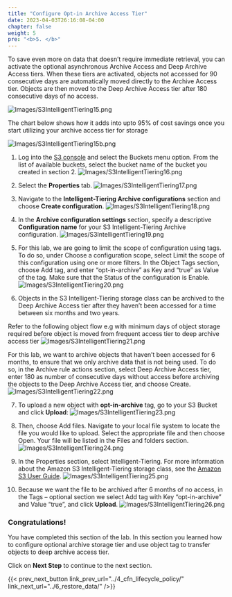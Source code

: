 ```yaml
---
title: "Configure Opt-in Archive Access Tier"
date: 2023-04-03T26:16:08-04:00
chapter: false
weight: 5
pre: "<b>5. </b>"
---
```


To save even more on data that doesn’t require immediate retrieval, you can activate the optional asynchronous Archive Access and Deep Archive Access tiers. When these tiers are activated, objects not accessed for 90 consecutive days are automatically moved directly to the Archive Access tier. Objects are then moved to the Deep Archive Access tier after 180 consecutive days of no access.

![Images/S3IntelligentTiering15.png](/Cost/100_S3_Intelligent_Tiering/Images/S3-IntelligentTiering-02.png)

The chart below shows how it adds into upto 95% of cost savings once you start utilizing your archive access tier for storage

![Images/S3IntelligentTiering15b.png](/Cost/100_S3_Intelligent_Tiering/Images/S3-IntelligentTiering-15b.png)


1. Log into the [S3 console](https://s3.console.aws.amazon.com/s3/home) and select the Buckets menu option. From the list of available buckets, select the bucket name of the bucket you created in section 2.
![Images/S3IntelligentTiering16.png](/Cost/100_S3_Intelligent_Tiering/Images/S3-IntelligentTiering-16.png)

2. Select the **Properties** tab.
![Images/S3IntelligentTiering17.png](/Cost/100_S3_Intelligent_Tiering/Images/S3-IntelligentTiering-17.png)

3. Navigate to the **Intelligent-Tiering Archive configurations** section and choose **Create configuration**.
![Images/S3IntelligentTiering18.png](/Cost/100_S3_Intelligent_Tiering/Images/S3-IntelligentTiering-18.png)

4. In the **Archive configuration settings** section, specify a descriptive **Configuration name** for your S3 Intelligent-Tiering Archive configuration.
![Images/S3IntelligentTiering19.png](/Cost/100_S3_Intelligent_Tiering/Images/S3-IntelligentTiering-19.png)

5. For this lab, we are going to limit the scope of configuration using tags. To do so, under Choose a configuration scope, select Limit the scope of this configuration using one or more filters.
In the Object Tags section, choose Add tag, and enter “opt-in-archive” as Key and “true” as Value of the tag. Make sure that the Status of the configuration is Enable.
![Images/S3IntelligentTiering20.png](/Cost/100_S3_Intelligent_Tiering/Images/S3-IntelligentTiering-20.png)

6. Objects in the S3 Intelligent-Tiering storage class can be archived to the Deep Archive Access tier after they haven’t been accessed for a time between six months and two years. 

Refer to the following object flow e.g with minimum days of object storage required before object is moved from frequent access tier to deep archive access tier
![Images/S3IntelligentTiering21.png](/Cost/100_S3_Intelligent_Tiering/Images/S3-IntelligentTiering-19.png)

For this lab, we want to archive objects that haven’t been accessed for 6 months, to ensure that we only archive data that is not being used. To do so, in the Archive rule actions section, select Deep Archive Access tier, enter 180 as number of consecutive days without access before archiving the objects to the Deep Archive Access tier, and choose Create.
![Images/S3IntelligentTiering22.png](/Cost/100_S3_Intelligent_Tiering/Images/S3-IntelligentTiering-22.png)

7. To upload a new object with **opt-in-archive** tag, go to your S3 Bucket and click **Upload**:
![Images/S3IntelligentTiering23.png](/Cost/100_S3_Intelligent_Tiering/Images/S3-IntelligentTiering-23.png)

8. Then, choose Add files. Navigate to your local file system to locate the file you would like to upload. Select the appropriate file and then choose Open. Your file will be listed in the Files and folders section.
![Images/S3IntelligentTiering24.png](/Cost/100_S3_Intelligent_Tiering/Images/S3-IntelligentTiering-24.png)

9. In the Properties section, select Intelligent-Tiering. For more information about the Amazon S3 Intelligent-Tiering storage class, see the [Amazon S3 User Guide](https://docs.aws.amazon.com/AmazonS3/latest/userguide/intelligent-tiering.html).
![Images/S3IntelligentTiering25.png](/Cost/100_S3_Intelligent_Tiering/Images/S3-IntelligentTiering-25.png)

10. Because we want the file to be archived after 6 months of no access, in the Tags – optional section we select Add tag with Key “opt-in-archive” and Value “true”, and click **Upload**.
![Images/S3IntelligentTiering26.png](/Cost/100_S3_Intelligent_Tiering/Images/S3-IntelligentTiering-26.png)

### Congratulations! 
You have completed this section of the lab. In this section you learned how to configure optional archive storage tier and use object tag to transfer objects to deep archive access tier.

Click on **Next Step** to continue to the next section.

{{< prev_next_button link_prev_url="../4_cfn_lifecycle_policy/" link_next_url="../6_restore_data/" />}}